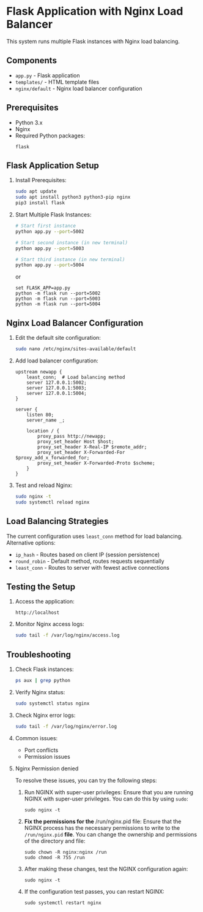 # Flask Application with Nginx Load Balancer

This system runs multiple Flask instances with Nginx load balancing.

## Components

- `app.py` - Flask application
- `templates/` - HTML template files
- `nginx/default` - Nginx load balancer configuration

## Prerequisites

- Python 3.x
- Nginx
- Required Python packages:
  ```
  flask
  ```

## Flask Application Setup

1. Install Prerequisites:
   ```bash
   sudo apt update
   sudo apt install python3 python3-pip nginx
   pip3 install flask
   ```

2. Start Multiple Flask Instances:
   ```bash
   # Start first instance
   python app.py --port=5002
   
   # Start second instance (in new terminal)
   python app.py --port=5003
   
   # Start third instance (in new terminal)
   python app.py --port=5004
   ```
   or
   ```
   set FLASK_APP=app.py
   python -m flask run --port=5002
   python -m flask run --port=5003
   python -m flask run --port=5004
   ```

## Nginx Load Balancer Configuration

1. Edit the default site configuration:
   ```bash
   sudo nano /etc/nginx/sites-available/default
   ```

2. Add load balancer configuration:
   ```nginx
   upstream newapp {
       least_conn;  # Load balancing method
       server 127.0.0.1:5002;
       server 127.0.0.1:5003;
       server 127.0.0.1:5004;
   }

   server {
       listen 80;
       server_name _;

       location / {
           proxy_pass http://newapp;
           proxy_set_header Host $host;
           proxy_set_header X-Real-IP $remote_addr;
           proxy_set_header X-Forwarded-For $proxy_add_x_forwarded_for;
           proxy_set_header X-Forwarded-Proto $scheme;
       }
   }
   ```

3. Test and reload Nginx:
   ```bash
   sudo nginx -t
   sudo systemctl reload nginx
   ```

## Load Balancing Strategies

The current configuration uses `least_conn` method for load balancing. Alternative options:
- `ip_hash` - Routes based on client IP (session persistence)
- `round_robin` - Default method, routes requests sequentially
- `least_conn` - Routes to server with fewest active connections

## Testing the Setup

1. Access the application:
   ```
   http://localhost
   ```

2. Monitor Nginx access logs:
   ```bash
   sudo tail -f /var/log/nginx/access.log
   ```

## Troubleshooting

1. Check Flask instances:
   ```bash
   ps aux | grep python
   ```

2. Verify Nginx status:
   ```bash
   sudo systemctl status nginx
   ```

3. Check Nginx error logs:
   ```bash
   sudo tail -f /var/log/nginx/error.log
   ```

4. Common issues:
   - Port conflicts
   - Permission issues

5. Nginx Permission denied 

   To resolve these issues, you can try the following steps:

   1. Run NGINX with super-user privileges: Ensure that you are running NGINX with super-user privileges. You can do this by using `sudo`:

      ```
      sudo nginx -t
      ```

   2. **Fix the permissions for the** /run/nginx.pid file: Ensure that the NGINX process has the necessary permissions to write to the `/run/nginx.pid` **file**. You can change the ownership and permissions of the directory and file:

      ```
      sudo chown -R nginx:nginx /run
      sudo chmod -R 755 /run
      ```

   3. After making these changes, test the NGINX configuration again:

      ```
      sudo nginx -t
      ```

   4. If the configuration test passes, you can restart NGINX:

      ```
      sudo systemctl restart nginx
      ```

